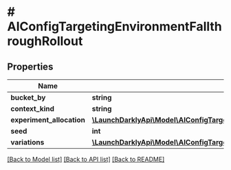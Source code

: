 # # AIConfigTargetingEnvironmentFallthroughRollout

## Properties

Name | Type | Description | Notes
------------ | ------------- | ------------- | -------------
**bucket_by** | **string** |  | [optional]
**context_kind** | **string** |  |
**experiment_allocation** | [**\LaunchDarklyApi\Model\AIConfigTargetingEnvironmentFallthroughRolloutExperimentationAllocation**](AIConfigTargetingEnvironmentFallthroughRolloutExperimentationAllocation.md) |  | [optional]
**seed** | **int** |  | [optional]
**variations** | [**\LaunchDarklyApi\Model\AIConfigTargetingEnvironmentFallthroughRolloutVariation[]**](AIConfigTargetingEnvironmentFallthroughRolloutVariation.md) |  |

[[Back to Model list]](../../README.md#models) [[Back to API list]](../../README.md#endpoints) [[Back to README]](../../README.md)
